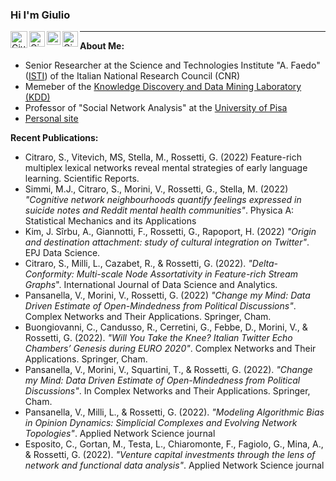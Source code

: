 ### Hi I'm Giulio 
<a href="https://twitter.com/giuliorossetti">
  <img align="left" alt="Giulio Rossetti | Twitter" width="27px" 
       src="https://upload.wikimedia.org/wikipedia/sco/thumb/9/9f/Twitter_bird_logo_2012.svg/172px-Twitter_bird_logo_2012.svg.png" />
</a>
<a href="https://www.linkedin.com/in/giuliorossetti">
  <img align="left" alt="Giulio's LinkedIN" width="25px" src="https://upload.wikimedia.org/wikipedia/commons/thumb/c/ca/LinkedIn_logo_initials.png/240px-LinkedIn_logo_initials.png" />
</a>
<a href="https://scholar.google.it/citations?hl=it&user=Eug48ewAAAAJ&view_op=list_works&sortby=pubdate">
  <img align="left" alt="Giulio's Scholar" width="22px" src="https://raw.githubusercontent.com/simple-icons/simple-icons/master/icons/googlescholar.svg" />
</a>
<a href="mailto:giulio.rossetti@gmail.com">
  <img align="left" alt="Giulio's Gmail" width="25px" src="https://upload.wikimedia.org/wikipedia/commons/thumb/7/7e/Gmail_icon_%282020%29.svg/320px-Gmail_icon_%282020%29.svg.png" />
</a>

__________________________

**About Me:**
- Senior Researcher at the Science and Technologies Institute "A. Faedo" ([ISTI](https://www.isti.cnr.it/en/)) of the Italian National Research Council (CNR)
- Memeber of the [Knowledge Discovery and Data Mining Laboratory (KDD)](https://kdd.isti.cnr.it/)
- Professor of "Social Network Analysis" at the [University of Pisa](https://www.unipi.it/)
- [Personal site](https://giuliorossetti.github.io/)

**Recent Publications:**
- Citraro, S., Vitevich, MS, Stella, M., Rossetti, G. (2022) Feature-rich multiplex lexical networks reveal mental strategies of early language learning. Scientific Reports.
-  Simmi, M.J., Citraro, S., Morini, V., Rossetti, G., Stella, M. (2022) *"Cognitive network neighbourhoods quantify feelings expressed in suicide notes and Reddit mental health communities"*. Physica A: Statistical Mechanics and its Applications
- Kim, J. Sîrbu, A., Giannotti, F., Rossetti, G., Rapoport, H. (2022) *"Origin and destination attachment: study of cultural integration on Twitter"*. EPJ Data Science. 
- Citraro, S., Milli, L., Cazabet, R., & Rossetti, G. (2022). *"Delta-Conformity: Multi-scale Node Assortativity in Feature-rich Stream Graphs*".  International Journal of Data Science and Analytics.
- Pansanella, V., Morini, V., Rossetti, G. (2022) *"Change my Mind: Data Driven Estimate of Open-Mindedness from Political Discussions"*. Complex Networks and Their Applications.  Springer, Cham.
- Buongiovanni, C., Candusso, R., Cerretini, G., Febbe, D., Morini, V., & Rossetti, G. (2022). *"Will You Take the Knee? Italian Twitter Echo Chambers’ Genesis during EURO 2020"*. Complex Networks and Their Applications.  Springer, Cham.
- Pansanella, V., Morini, V., Squartini, T., & Rossetti, G. (2022). *"Change my Mind: Data Driven Estimate of Open-Mindedness from Political Discussions"*. In Complex Networks and Their Applications.  Springer, Cham.
- Pansanella, V., Milli, L., & Rossetti, G. (2022). *"Modeling Algorithmic Bias in Opinion Dynamics: Simplicial Complexes and Evolving Network Topologies"*. Applied Network Science journal 
- Esposito, C., Gortan, M., Testa, L., Chiaromonte, F., Fagiolo, G., Mina, A., & Rossetti, G. (2022). *"Venture capital investments through the lens of network and functional data analysis"*. Applied Network Science journal

